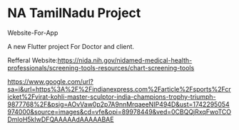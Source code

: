 # NA TamilNadu Project

Website-For-App

A new Flutter project For Doctor and client.

Refferal Website:https://nida.nih.gov/nidamed-medical-health-professionals/screening-tools-resources/chart-screening-tools

https://www.google.com/url?sa=i&url=https%3A%2F%2Findianexpress.com%2Farticle%2Fsports%2Fcricket%2Fvirat-kohli-master-sculptor-india-champions-trophy-triumph-9877768%2F&psig=AOvVaw0p2p7A9nnMrqaeeNIP494D&ust=1742295054974000&source=images&cd=vfe&opi=89978449&ved=0CBQQjRxqFwoTCODmloH5kIwDFQAAAAAdAAAAABAE
